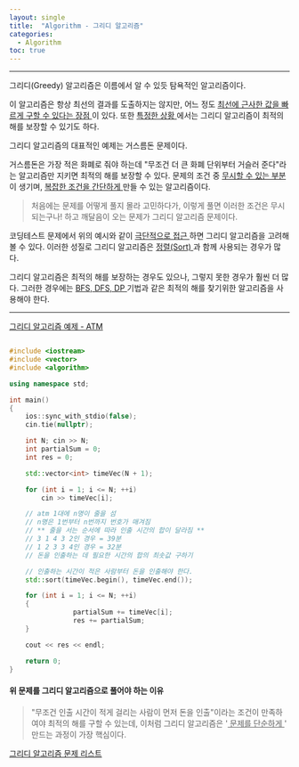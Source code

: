 ```yaml
---
layout: single
title:  "Algorithm - 그리디 알고리즘"
categories:
  - Algorithm
toc: true
---
```


---

그리디(Greedy) 알고리즘은 이름에서 알 수 있듯 탐욕적인 알고리즘이다.

이 알고리즘은 항상 최선의 결과를 도출하지는 않지만, 어느 정도 <u> 최선에 근사한 값을 빠르게 구할 수 있다는 장점 </u> 이 있다. 또한 <u> 특정한 상황 </u>에서는 그리디 알고리즘이 최적의 해를 보장할 수 있기도 하다.

그리디 알고리즘의 대표적인 예제는 거스름돈 문제이다.

거스름돈은 가장 적은 화폐로 줘야 하는데 "무조건 더 큰 화폐 단위부터 거슬러 준다"라는 알고리즘만 지키면 최적의 해를 보장할 수 있다. 문제의 조건 중 <u> 무시할 수 있는 부분 </u>이 생기며, <u> 복잡한 조건을 간단하게 </u> 만들 수 있는 알고리즘이다.

> 처음에는 문제를 어떻게 풀지 몰라 고민하다가, 이렇게 풀면 이러한 조건은 무시되는구나! 하고 깨달음이 오는 문제가 그리디 알고리즘 문제이다.

코딩테스트 문제에서 위의 예시와 같이 <u> 극단적으로 접근 </u> 하면 그리디 알고리즘을 고려해 볼 수 있다. 이러한 성질로 그리디 알고리즘은 <u> 정렬(Sort) </u>과 함께 사용되는 경우가 많다.

그리디 알고리즘은 최적의 해를 보장하는 경우도 있으나, 그렇지 못한 경우가 훨씬 더 많다. 그러한 경우에는 <u> BFS, DFS, DP </u> 기법과 같은 최적의 해를 찾기위한 알고리즘을 사용해야 한다.

---

[그리디 알고리즘 예제 - ATM](https://www.acmicpc.net/problem/11399)

```c++

#include <iostream>
#include <vector>
#include <algorithm>

using namespace std;

int main()
{
	ios::sync_with_stdio(false);
	cin.tie(nullptr);

	int N; cin >> N;
	int partialSum = 0;
	int res = 0;

	std::vector<int> timeVec(N + 1);

	for (int i = 1; i <= N; ++i)
		cin >> timeVec[i];

	// atm 1대에 n명이 줄을 섬
	// n명은 1번부터 n번까지 번호가 매겨짐
	// ** 줄을 서는 순서에 따라 인출 시간의 합이 달라짐 **
	// 3 1 4 3 2인 경우 = 39분
	// 1 2 3 3 4인 경우 = 32분
	// 돈을 인출하는 데 필요한 시간의 합의 최솟값 구하기

	// 인출하는 시간이 적은 사람부터 돈을 인출해야 한다.
	std::sort(timeVec.begin(), timeVec.end());

	for (int i = 1; i <= N; ++i)
	{
                partialSum += timeVec[i];
                res += partialSum;
	}

	cout << res << endl;

	return 0;
}

```

#### 위 문제를 그리디 알고리즘으로 풀어야 하는 이유

> "무조건 인출 시간이 적게 걸리는 사람이 먼저 돈을 인출"이라는 조건이 만족하여야 최적의 해를 구할 수 있는데, 이처럼 그리디 알고리즘은 '<u> 문제를 단순하게 </u>' 만드는 과정이 가장 핵심이다.

[그리디 알고리즘 문제 리스트](https://www.acmicpc.net/workbook/view/17254)